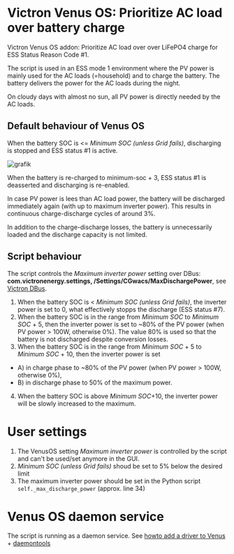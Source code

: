 # Victron Venus OS: Prioritize AC load over battery charge
Victron Venus OS addon: Prioritize AC load over over LiFePO4 charge for ESS Status Reason Code #1.

The script is used in an ESS mode 1 environment where the PV power is mainly used for the AC loads (=household) and to charge the battery. The battery delivers the power for the AC loads during the night.

On cloudy days with almost no sun, all PV power is directly needed by the AC loads.

## Default behaviour of Venus OS
When the battery SOC is <= *Minimum SOC (unless Grid fails)*, discharging is stopped and ESS status #1 is active.

![grafik](https://user-images.githubusercontent.com/95424140/153350133-3eb52bd4-718a-4ce0-a0ea-916810f8edb7.png)

When the battery is re-charged to minimum-soc + 3, ESS status #1 is deasserted and discharging is re-enabled.

In case PV power is lees than AC load power, the battery will be discharged immediately again (with up to maximum inverter power). This results in continuous charge-discharge cycles of around 3%.

In addition to the charge-discharge losses, the battery is unnecessarily loaded and the discharge capacity is not limited.

## Script behaviour
The script controls the *Maximum inverter power* setting over DBus: **com.victronenergy.settings, /Settings/CGwacs/MaxDischargePower**, see [Victron DBus](https://github.com/victronenergy/venus/wiki/dbus).
1. When the battery SOC is < *Minimum SOC (unless Grid fails)*, the inverter power is set to 0, what effectively stopps the discharge (ESS status #7).
2. When the battery SOC is in the range from *Minimum SOC* to *Minimum SOC* + 5, then the inverter power is set to ~80% of the PV power (when PV power > 100W, otherwise 0%). The value 80% is used so that the battery is not discharged despite conversion losses.
3. When the battery SOC is in the range from *Minimum SOC* + 5 to *Minimum SOC* + 10, then the inverter power is set 
 - A) in charge phase to ~80% of the PV power (when PV power > 100W, otherwise 0%),
 - B) in discharge phase to 50% of the maximum power.
4. When the battery SOC is above *Minimum SOC*+10, the inverter power will be slowly increased to the maximum.


# User settings
1. The VenusOS setting *Maximum inverter power* is controlled by the script and can't be used/set anymore in the GUI.
2. *Minimum SOC (unless Grid fails)* shoud be set to 5% below the desired limit
3. The maximum inverter power should be set in the Python script `self._max_discharge_power` (approx. line 34)


# Venus OS daemon service
The script is running as a daemon service. 
See [howto add a driver to Venus](https://github.com/victronenergy/venus/wiki/howto-add-a-driver-to-Venus#3-installing-a-driver) + [daemontools](https://cr.yp.to/daemontools.html)
